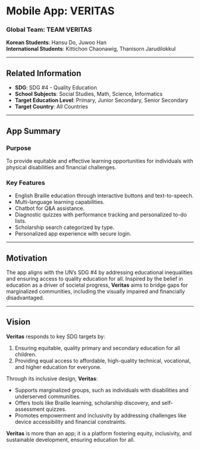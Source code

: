 # Mobile App: **VERITAS**  
### Global Team: **TEAM VERITAS**  
**Korean Students**: Hansu Do, Juwoo Han  
**International Students**: Kittichon Chaonawig, Thanisorn Jarudilokkul  

---

## Related Information  
- **SDG**: SDG #4 - Quality Education  
- **School Subjects**: Social Studies, Math, Science, Informatics  
- **Target Education Level**: Primary, Junior Secondary, Senior Secondary  
- **Target Country**: All Countries  

---

## App Summary  
### **Purpose**  
To provide equitable and effective learning opportunities for individuals with physical disabilities and financial challenges.  

### **Key Features**  
- English Braille education through interactive buttons and text-to-speech.  
- Multi-language learning capabilities.  
- Chatbot for Q&A assistance.  
- Diagnostic quizzes with performance tracking and personalized to-do lists.  
- Scholarship search categorized by type.  
- Personalized app experience with secure login.  

---

## Motivation  
The app aligns with the UN’s SDG #4 by addressing educational inequalities and ensuring access to quality education for all. Inspired by the belief in education as a driver of societal progress, **Veritas** aims to bridge gaps for marginalized communities, including the visually impaired and financially disadvantaged.  

---

## Vision  
**Veritas** responds to key SDG targets by:  
1. Ensuring equitable, quality primary and secondary education for all children.  
2. Providing equal access to affordable, high-quality technical, vocational, and higher education for everyone.  

Through its inclusive design, **Veritas**:  
- Supports marginalized groups, such as individuals with disabilities and underserved communities.  
- Offers tools like Braille learning, scholarship discovery, and self-assessment quizzes.  
- Promotes empowerment and inclusivity by addressing challenges like device accessibility and financial constraints.  

**Veritas** is more than an app; it is a platform fostering equity, inclusivity, and sustainable development, ensuring education for all.  
